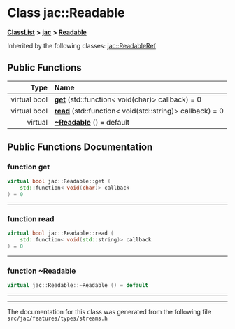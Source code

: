 

# Class jac::Readable



[**ClassList**](annotated.md) **>** [**jac**](namespacejac.md) **>** [**Readable**](classjac_1_1Readable.md)










Inherited by the following classes: [jac::ReadableRef](classjac_1_1ReadableRef.md)
































## Public Functions

| Type | Name |
| ---: | :--- |
| virtual bool | [**get**](#function-get) (std::function&lt; void(char)&gt; callback) = 0<br> |
| virtual bool | [**read**](#function-read) (std::function&lt; void(std::string)&gt; callback) = 0<br> |
| virtual  | [**~Readable**](#function-readable) () = default<br> |




























## Public Functions Documentation




### function get 

```C++
virtual bool jac::Readable::get (
    std::function< void(char)> callback
) = 0
```




<hr>



### function read 

```C++
virtual bool jac::Readable::read (
    std::function< void(std::string)> callback
) = 0
```




<hr>



### function ~Readable 

```C++
virtual jac::Readable::~Readable () = default
```




<hr>

------------------------------
The documentation for this class was generated from the following file `src/jac/features/types/streams.h`

